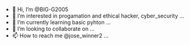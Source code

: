 - 👋 Hi, I’m @BIG-G2005
- 👀 I’m interested in progamation and ethical hacker, cyber_security ...
- 🌱 I’m currently learning basic pyhton  ...
- 💞️ I’m looking to collaborate on ...
- 📫 How to reach me @jose_winner2 ...

<!---
BIG-G2005/BIG-G2005 is a ✨ special ✨ repository because its `README.md` (this file) appears on your GitHub profile.
You can click the Preview link to take a look at your changes.
--->
